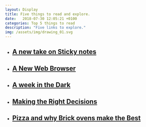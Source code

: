 ```yaml
---
layout: Display
title: Five things to read and explore.
date:   2018-07-30 12:05:21 +0100
categories: Top 5 things to read 
description: "Five links to explore."
img: /assets/img/drawing_01.svg
---
```


<ul>
    <li>
        <a href="https://design-milk.com/do-away-with-sticky-notes-and-always-have-your-lists-with-you/" target="_blank"><h2>A new take on Sticky notes</h2>
        </a>
    </li>
    <li>
        <a href="https://refresh.study/" target="_blank"><h2>A New Web Browser</h2>
        </a>
    </li>
    <li>
        <a href="https://www.theatlantic.com/health/archive/2018/07/darkness-therapy-czech-republic/564365/" target="_blank"><h2>A week in the Dark</h2>
        </a>
    </li>
    <li>
        <a href="https://www.raptitude.com/2018/07/right-decision/" target="_blank"><h2>Making the Right Decisions</h2>
        </a>
    </li>
    <li>
        <a href="https://www.npr.org/sections/thesalt/2018/07/23/630544154/pizza-physics-why-brick-ovens-bake-the-perfect-italian-style-pie?t=1532961589811" target="_blank"><h2>Pizza and why Brick ovens make the Best</h2>
        </a>
    </li>
</ul>